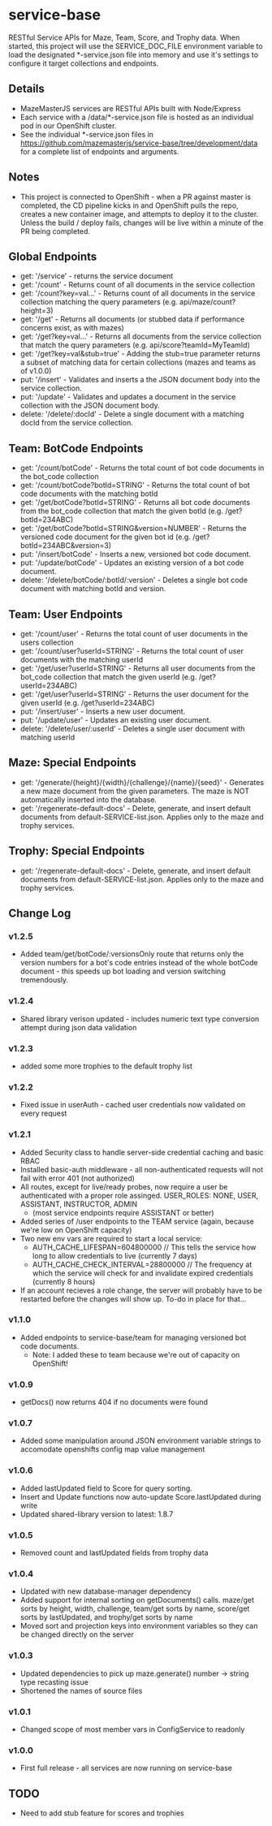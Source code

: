 # service-base

RESTful Service APIs for Maze, Team, Score, and Trophy data. When started, this project will use the SERVICE_DOC_FILE environment variable to load
the designated \*-service.json file into memory and use it's settings to configure it target collections and endpoints.

## Details

- MazeMasterJS services are RESTful APIs built with Node/Express
- Each service with a /data/\*-service.json file is hosted as an individual pod in our OpenShift cluster.
- See the individual \*-service.json files in https://github.com/mazemasterjs/service-base/tree/development/data for a complete list of endpoints and arguments.

## Notes

- This project is connected to OpenShift - when a PR against master is completed, the CD pipeline kicks in and OpenShift pulls the repo, creates a new container image, and attempts to deploy it to the cluster. Unless the build / deploy fails, changes will be live within a minute of the PR being completed.

## Global Endpoints

- get: '/service' - returns the service document
- get: '/count' - Returns count of all documents in the service collection
- get: '/count?key=val...' - Returns count of all documents in the service collection matching the query parameters (e.g. api/maze/count?height=3)
- get: '/get' - Returns all documents (or stubbed data if performance concerns exist, as with mazes)
- get: '/get?key=val...' - Returns all documents from the service collection that match the query parameters (e.g. api/score?teamId=MyTeamId)
- get: '/get?key=val&stub=true' - Adding the stub=true parameter returns a subset of matching data for certain collections (mazes and teams as of v1.0.0)
- put: '/insert' - Validates and inserts a the JSON document body into the service collection.
- put: '/update' - Validates and updates a document in the service collection with the JSON document body.
- delete: '/delete/:docId' - Delete a single document with a matching docId from the service collection.

## Team: BotCode Endpoints

- get: '/count/botCode' - Returns the total count of bot code documents in the bot_code collection
- get: '/count/botCode?botId=STRING' - Returns the total count of bot code documents with the matching botId
- get: '/get/botCode?botId=STRING' - Returns all bot code documents from the bot_code collection that match the given botId (e.g. /get?botId=234ABC)
- get: '/get/botCode?botId=STRING&version=NUMBER' - Returns the versioned code document for the given bot id (e.g. /get?botId=234ABC&version=3)
- put: '/insert/botCode' - Inserts a new, versioned bot code document.
- put: '/update/botCode' - Updates an existing version of a bot code document.
- delete: '/delete/botCode/:botId/:version' - Deletes a single bot code document with matching botId and version.

## Team: User Endpoints

- get: '/count/user' - Returns the total count of user documents in the users collection
- get: '/count/user?userId=STRING' - Returns the total count of user documents with the matching userId
- get: '/get/user?userId=STRING' - Returns all user documents from the bot_code collection that match the given userId (e.g. /get?userId=234ABC)
- get: '/get/user?userId=STRING' - Returns the user document for the given userId (e.g. /get?userId=234ABC)
- put: '/insert/user' - Inserts a new user document.
- put: '/update/user' - Updates an existing user document.
- delete: '/delete/user/:userId' - Deletes a single user document with matching userId

## Maze: Special Endpoints

- get: '/generate/{height}/{width}/{challenge}/{name}/{seed}' - Generates a new maze document from the given parameters. The maze is NOT automatically inserted into the database.
- get: '/regenerate-default-docs' - Delete, generate, and insert default documents from default-SERVICE-list.json. Applies only to the maze and trophy services.

## Trophy: Special Endpoints

- get: '/regenerate-default-docs' - Delete, generate, and insert default documents from default-SERVICE-list.json. Applies only to the maze and trophy services.

## Change Log

### v1.2.5

- Added team/get/botCode/:versionsOnly route that returns only the version numbers for a bot's code entries instead of the whole botCode document - this speeds up
  bot loading and version switching tremendously.

### v1.2.4

- Shared library verison updated - includes numeric text type conversion attempt during json data validation

### v1.2.3

- added some more trophies to the default trophy list

### v1.2.2

- Fixed issue in userAuth - cached user credentials now validated on every request

### v1.2.1

- Added Security class to handle server-side credential caching and basic RBAC
- Installed basic-auth middleware - all non-authenticated requests will not fail with error 401 (not authorized)
- All routes, except for live/ready probes, now require a user be authenticated with a proper role assinged. USER_ROLES: NONE, USER, ASSISTANT, INSTRUCTOR, ADMIN
  - (most service endpoints require ASSISTANT or better)
- Added series of /user endpoints to the TEAM service (again, because we're low on OpenShift capacity)
- Two new env vars are required to start a local service:
  - AUTH_CACHE_LIFESPAN=604800000 // This tells the service how long to allow credentials to live (currently 7 days)
  - AUTH_CACHE_CHECK_INTERVAL=28800000 // The frequency at which the service will check for and invalidate expired credentials (currently 8 hours)
- If an account recieves a role change, the server will probably have to be restarted before the changes will show up. To-do in place for that...

### v1.1.0

- Added endpoints to service-base/team for managing versioned bot code documents.
  - Note: I added these to team because we're out of capacity on OpenShift!

### v1.0.9

- getDocs() now returns 404 if no documents were found

### v1.0.7

- Added some manipulation around JSON environment variable strings to accomodate openshifts config map value management

### v1.0.6

- Added lastUpdated field to Score for query sorting.
- Insert and Update functions now auto-update Score.lastUpdated during write
- Updated shared-library version to latest: 1.8.7

### v1.0.5

- Removed count and lastUpdated fields from trophy data

### v1.0.4

- Updated with new database-manager dependency
- Added support for internal sorting on getDocuments() calls. maze/get sorts by height, width, challenge, team/get sorts by name, score/get sorts by lastUpdated, and trophy/get sorts by name
- Moved sort and projection keys into environment variables so they can be changed directly on the server

### v1.0.3

- Updated dependencies to pick up maze.generate() number -> string type recasting issue
- Shortened the names of source files

### v1.0.1

- Changed scope of most member vars in ConfigService to readonly

### v1.0.0

- First full release - all services are now running on service-base

## TODO

- Need to add stub feature for scores and trophies
